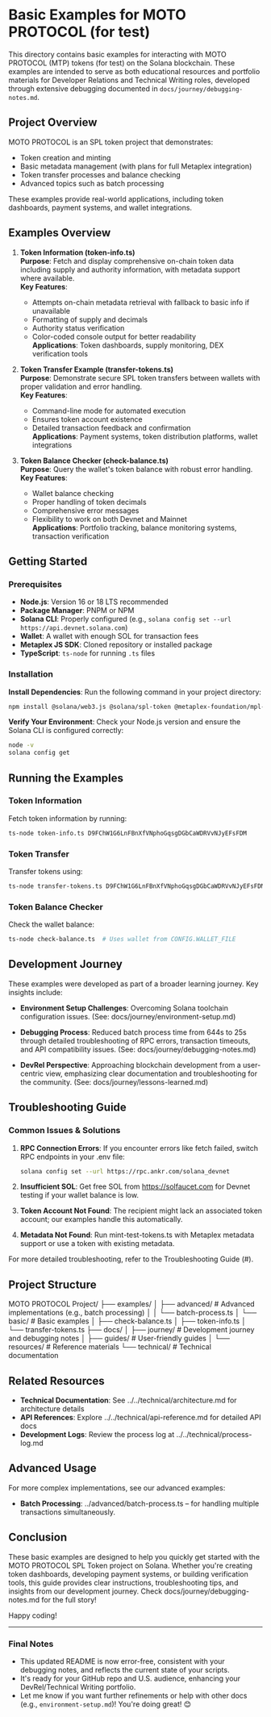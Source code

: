 # Basic Examples for MOTO PROTOCOL (for test)

This directory contains basic examples for interacting with MOTO PROTOCOL (MTP) tokens (for test) on the Solana blockchain. These examples are intended to serve as both educational resources and portfolio materials for Developer Relations and Technical Writing roles, developed through extensive debugging documented in `docs/journey/debugging-notes.md`.

## Project Overview

MOTO PROTOCOL is an SPL token project that demonstrates:
- Token creation and minting
- Basic metadata management (with plans for full Metaplex integration) 
- Token transfer processes and balance checking
- Advanced topics such as batch processing

These examples provide real-world applications, including token dashboards, payment systems, and wallet integrations.

## Examples Overview

1. **Token Information (token-info.ts)**  
   **Purpose**: Fetch and display comprehensive on-chain token data including supply and authority information, with metadata support where available.  
   **Key Features**:  
   - Attempts on-chain metadata retrieval with fallback to basic info if unavailable  
   - Formatting of supply and decimals  
   - Authority status verification  
   - Color-coded console output for better readability  
   **Applications**: Token dashboards, supply monitoring, DEX verification tools  

2. **Token Transfer Example (transfer-tokens.ts)**  
   **Purpose**: Demonstrate secure SPL token transfers between wallets with proper validation and error handling.  
   **Key Features**:  
   - Command-line mode for automated execution  
   - Ensures token account existence  
   - Detailed transaction feedback and confirmation  
   **Applications**: Payment systems, token distribution platforms, wallet integrations  

3. **Token Balance Checker (check-balance.ts)**  
   **Purpose**: Query the wallet's token balance with robust error handling.  
   **Key Features**:  
   - Wallet balance checking  
   - Proper handling of token decimals  
   - Comprehensive error messages  
   - Flexibility to work on both Devnet and Mainnet  
   **Applications**: Portfolio tracking, balance monitoring systems, transaction verification  

## Getting Started

### Prerequisites
- **Node.js**: Version 16 or 18 LTS recommended  
- **Package Manager**: PNPM or NPM  
- **Solana CLI**: Properly configured (e.g., `solana config set --url https://api.devnet.solana.com`)  
- **Wallet**: A wallet with enough SOL for transaction fees  
- **Metaplex JS SDK**: Cloned repository or installed package  
- **TypeScript**: `ts-node` for running `.ts` files  

### Installation

**Install Dependencies**: Run the following command in your project directory:  
```bash
npm install @solana/web3.js @solana/spl-token @metaplex-foundation/mpl-token-metadata @metaplex-foundation/umi-bundle-defaults @metaplex-foundation/umi dotenv chalk
```

**Verify Your Environment**: Check your Node.js version and ensure the Solana CLI is configured correctly:
```bash
node -v
solana config get
```

## Running the Examples

### Token Information
Fetch token information by running:
```bash
ts-node token-info.ts D9FChW1G6LnFBnXfVNphoGqsgDGbCaWDRVvNJyEFsFDM
```

### Token Transfer
Transfer tokens using:
```bash
ts-node transfer-tokens.ts D9FChW1G6LnFBnXfVNphoGqsgDGbCaWDRVvNJyEFsFDM 10 GZeQMMzrZdhg2h4CctUFBDGU2mv1R6uJY1LdAGSvpBHp
```

### Token Balance Checker
Check the wallet balance:
```bash
ts-node check-balance.ts  # Uses wallet from CONFIG.WALLET_FILE
```

## Development Journey

These examples were developed as part of a broader learning journey. Key insights include:

- **Environment Setup Challenges**: Overcoming Solana toolchain configuration issues. (See: docs/journey/environment-setup.md)

- **Debugging Process**: Reduced batch process time from 644s to 25s through detailed troubleshooting of RPC errors, transaction timeouts, and API compatibility issues. (See: docs/journey/debugging-notes.md)

- **DevRel Perspective**: Approaching blockchain development from a user-centric view, emphasizing clear documentation and troubleshooting for the community. (See: docs/journey/lessons-learned.md)

## Troubleshooting Guide

### Common Issues & Solutions

1. **RPC Connection Errors**:
   If you encounter errors like fetch failed, switch RPC endpoints in your .env file:
   ```bash
   solana config set --url https://rpc.ankr.com/solana_devnet
   ```

2. **Insufficient SOL**:
   Get free SOL from https://solfaucet.com for Devnet testing if your wallet balance is low.

3. **Token Account Not Found**:
   The recipient might lack an associated token account; our examples handle this automatically.

4. **Metadata Not Found**:
   Run mint-test-tokens.ts with Metaplex metadata support or use a token with existing metadata.

For more detailed troubleshooting, refer to the Troubleshooting Guide (#).

## Project Structure
MOTO PROTOCOL Project/
├── examples/
│ ├── advanced/ # Advanced implementations (e.g., batch processing)
│ │ └── batch-process.ts
│ └── basic/ # Basic examples
│ ├── check-balance.ts
│ ├── token-info.ts
│ └── transfer-tokens.ts
├── docs/
│ ├── journey/ # Development journey and debugging notes
│ ├── guides/ # User-friendly guides
│ └── resources/ # Reference materials
└── technical/ # Technical documentation


## Related Resources

- **Technical Documentation**: See ../../technical/architecture.md for architecture details
- **API References**: Explore ../../technical/api-reference.md for detailed API docs
- **Development Logs**: Review the process log at ../../technical/process-log.md

## Advanced Usage

For more complex implementations, see our advanced examples:
- **Batch Processing**: ../advanced/batch-process.ts – for handling multiple transactions simultaneously.

## Conclusion

These basic examples are designed to help you quickly get started with the MOTO PROTOCOL SPL Token project on Solana. Whether you're creating token dashboards, developing payment systems, or building verification tools, this guide provides clear instructions, troubleshooting tips, and insights from our development journey. Check docs/journey/debugging-notes.md for the full story!

Happy coding!

---

### Final Notes
- This updated README is now error-free, consistent with your debugging notes, and reflects the current state of your scripts.
- It's ready for your GitHub repo and U.S. audience, enhancing your DevRel/Technical Writing portfolio.
- Let me know if you want further refinements or help with other docs (e.g., `environment-setup.md`)! You're doing great! 😊
